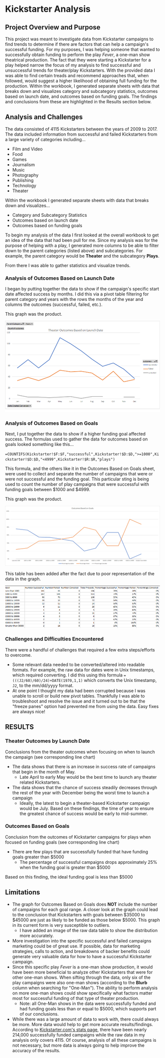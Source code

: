 # Kickstarter Analysis
## Project Overview and Purpose
This project was meant to investigate data from Kickstarter campaigns to find trends to determine if there are factors that can help a campaign's successful funding.
For my purposes, I was helping someone that wanted to successfully obtain funding to perform the play _Fever_, a one-man show theatrical production.
The fact that they were starting a Kickstarter for a play helped narrow the focus of my analysis to find successful and unsuccessful trends for theater/play Kickstarters.
With the provided data I was able to find certain treads and recommend approaches that, when followed, would suggest a higher likelihood of obtaining full funding for the production. Within the workbook, I generated separate sheets with data that breaks down and visualizes category and subcategory statistics, outcomes based on launch date, and outcomes based on funding goals. The findings and conclusions from these are highlighted in the Results section below.

## Analysis and Challenges
The data consisted of 4115 Kickstarters between the years of 2009 to 2017. The data included information from successful and failed Kickstarters from a large variety of categories including... 
*	Film and Video
*	Food
*	Games
*	Journalism
*	Music
*	Photography
*	Publishing
*	Technology
*	Theater
	
Within the workbook I generated separate sheets with data that breaks down and visualizes...
*	Category and Subcategory Statistics
*	Outcomes based on launch date
*	Outcomes based on funding goals
			
To begin my analysis of the data I first looked at the overall workbook to get an idea of the data that had been pull for me.
Since my analysis was for the purpose of helping with a play, I generated more columns to be able to filter down to the parent categories (listed above) and subcategories. For example, the parent category would be **Theater** and the subcategory **Plays**.

From there I was able to gather statistics and visualize trends.

### Analysis of Outcomes Based on Launch Date

I began by putting together the data to show if the campaign's specific start date affected success by months. I did this via a pivot table filtering for parent category and years with the rows the months of the year and columns the outcomes (successful, failed, etc.). 

This graph was the product.

![](Resources/Theater_Outcomes_vs_Launch.png)

### Analysis of Outcomes Based on Goals

Next, I put together the data to show if a higher funding goal affected success. The formulas used to gather the data for outcomes based on goals looked something like this...

`=COUNTIFS(Kickstarter!$F:$F,"successful",Kickstarter!$D:$D,">=1000",Kickstarter!$D:$D,"<4999",Kickstarter!$R:$R,"plays")` 

This formula, and the others like it in the Outcomes Based on Goals sheet, were used to collect and separate the number of campaigns that were or were not successful and the funding goal.
This particular sting is being used to count the number of play campaigns that were successful with funding goals between $1000 and $4999. 

This graph was the product.

![](Resources/Outcomes_vs_Goals.png)

This table has been added after the fact due to poor representation of the data in the graph.

![](Resources/Outcomes_vs_Goals_Table.png)

### Challenges and Difficulties Encountered

There were a handful of challenges that required a few extra steps/efforts to overcome. 
*	Some relevant data needed to be converted/altered into readable formats. For example, the raw data for dates were in Unix timestamps, which required converting. I did this using this formula `=(((J2/60)/60)/24)+DATE(1970,1,1)` which converts the Unix timestamp, `J2`, to the mm/dd/yyyy format. 
*	At one point I thought my data had been corrupted because I was unable to scroll or build new pivot tables. Thankfully I was able to troubleshoot and resolve the issue 	and it turned out to be that the "freeze panes" option had prevented me from using the data. Easy fixes are always nice!

## RESULTS
### Theater Outcomes by Launch Date		

Conclusions from the theater outcomes when focusing on when to launch the campaign (see corresponding line chart)
*	The data shows that there is an increase in success rate of campaigns that begin in the month of May.
	*	Late April to early May would be the best time to launch any theater related Kickstarters.
*	The data shows that the chance of success steadily decreases through the rest of the year with December being the worst time to launch a campaign
	*	Ideally, the latest to begin a theater-based Kickstarter campaign would be July.
	Based on these findings, the time of year to ensure the greatest chance of success would be early to mid-summer. 
	
### Outcomes Based on Goals

Conclusion from the outcomes of Kickstarter campaigns for plays when focused on funding goals (see corresponding line chart)
*	There are few plays that are successfully funded that have funding goals greater than $5000
	*	The percentage of successful campaigns drops approximately 25% when the funding goal is greater than $5000

Based on this finding, the ideal funding goal is less than $5000	

## Limitations

*	The graph for Outcomes Based on Goals does **NOT** include the number of campaigns for each goal range. A closer look at the graph could lead to the conclusion that Kickstarters with goals between $35000 to $45000 are just as likely to be funded as those below $5000. This graph in its current form is very susceptible to outliers.
	*	I have added an image of the raw data table to show the distribution more accurately.
*	More investigation into the specific successful and failed campaigns marketing could be of great use.
	If possible, data for marketing strategies, calls to action, and breakdowns of backer benefits could generate very valuable data for how to have a 		successful Kickstarter campaign.
*	Since this specific play _Fever_ is a one-man show production, it would have been more beneficial to analyze other Kickstarters that were for other one-man 		shows.
	When sifting through the data, only six of the play campaigns were also one-man shows (according to the **Blurb** column when searching for "One-Man"). 
	The ability to perform analysis on more one-man shows could show specifically what factors matter most for successful funding of that type of theater 		production.
	*	Note: all One-Man shows in the data were successfully funded and had funding goals less than or equal to $5000, which supports part of our 			conclusions.
*	While there was a large amount of data to work with, there could always be more. More data would help to get more accurate results/findings.
	According to [Kickstarter.com's stats page](https://www.kickstarter.com/help/stats), there have been nearly 214,000 successfully funded campaigns 		while the raw data in my analysis only covers 4115. 
		Of course, analysis of all these campaigns is not necessary, but more data is always going to help improve the accuracy of the results.			
							

